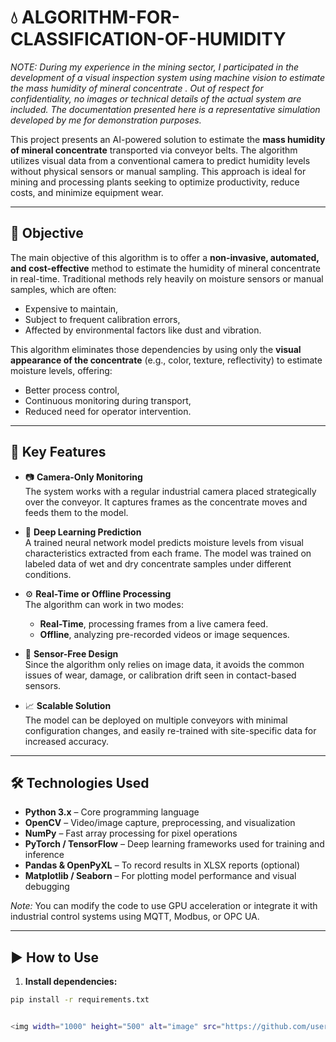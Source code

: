 # 💧 ALGORITHM-FOR-CLASSIFICATION-OF-HUMIDITY

*NOTE: During my experience in the mining sector, I participated in the development of a visual inspection system using machine vision to estimate the mass humidity of mineral concentrate . Out of respect for confidentiality, no images or technical details of the actual system are included. The documentation presented here is a representative simulation developed by me for demonstration purposes.*

This project presents an AI-powered solution to estimate the **mass humidity of mineral concentrate** transported via conveyor belts. The algorithm utilizes visual data from a conventional camera to predict humidity levels without physical sensors or manual sampling. This approach is ideal for mining and processing plants seeking to optimize productivity, reduce costs, and minimize equipment wear.

---

## 🎯 Objective

The main objective of this algorithm is to offer a **non-invasive, automated, and cost-effective** method to estimate the humidity of mineral concentrate in real-time. Traditional methods rely heavily on moisture sensors or manual samples, which are often:
- Expensive to maintain,
- Subject to frequent calibration errors,
- Affected by environmental factors like dust and vibration.

This algorithm eliminates those dependencies by using only the **visual appearance of the concentrate** (e.g., color, texture, reflectivity) to estimate moisture levels, offering:
- Better process control,
- Continuous monitoring during transport,
- Reduced need for operator intervention.

---

## 🧠 Key Features

- 📷 **Camera-Only Monitoring**  
  The system works with a regular industrial camera placed strategically over the conveyor. It captures frames as the concentrate moves and feeds them to the model.

- 🧠 **Deep Learning Prediction**  
  A trained neural network model predicts moisture levels from visual characteristics extracted from each frame. The model was trained on labeled data of wet and dry concentrate samples under different conditions.

- ⚙️ **Real-Time or Offline Processing**  
  The algorithm can work in two modes:
  - **Real-Time**, processing frames from a live camera feed.
  - **Offline**, analyzing pre-recorded videos or image sequences.

- 🚫 **Sensor-Free Design**  
  Since the algorithm only relies on image data, it avoids the common issues of wear, damage, or calibration drift seen in contact-based sensors.

- 📈 **Scalable Solution**  
  The model can be deployed on multiple conveyors with minimal configuration changes, and easily re-trained with site-specific data for increased accuracy.

---

## 🛠️ Technologies Used

- **Python 3.x** – Core programming language
- **OpenCV** – Video/image capture, preprocessing, and visualization
- **NumPy** – Fast array processing for pixel operations
- **PyTorch / TensorFlow** – Deep learning frameworks used for training and inference
- **Pandas & OpenPyXL** – To record results in XLSX reports (optional)
- **Matplotlib / Seaborn** – For plotting model performance and visual debugging

*Note:* You can modify the code to use GPU acceleration or integrate it with industrial control systems using MQTT, Modbus, or OPC UA.

---

## ▶️ How to Use

1. **Install dependencies:**

```bash
pip install -r requirements.txt


<img width="1000" height="500" alt="image" src="https://github.com/user-attachments/assets/e3602413-7e93-40ab-bcc2-42c2ec795a92" />
